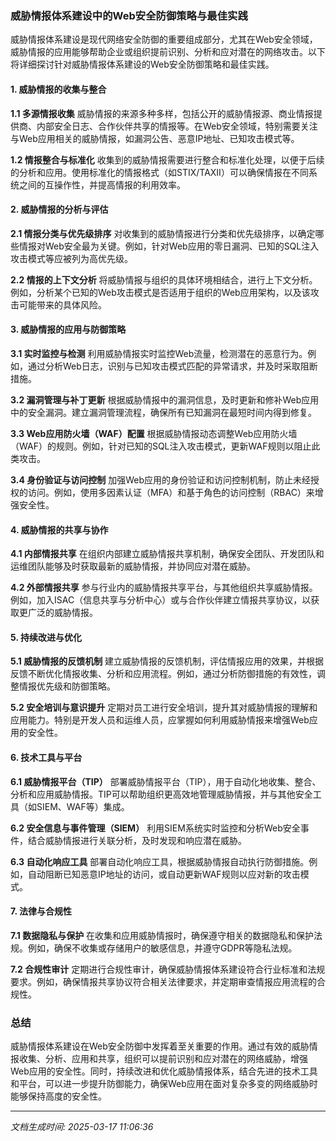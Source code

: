 ### 威胁情报体系建设中的Web安全防御策略与最佳实践

威胁情报体系建设是现代网络安全防御的重要组成部分，尤其在Web安全领域，威胁情报的应用能够帮助企业或组织提前识别、分析和应对潜在的网络攻击。以下将详细探讨针对威胁情报体系建设的Web安全防御策略和最佳实践。

#### 1. 威胁情报的收集与整合

**1.1 多源情报收集**
威胁情报的来源多种多样，包括公开的威胁情报源、商业情报提供商、内部安全日志、合作伙伴共享的情报等。在Web安全领域，特别需要关注与Web应用相关的威胁情报，如漏洞公告、恶意IP地址、已知攻击模式等。

**1.2 情报整合与标准化**
收集到的威胁情报需要进行整合和标准化处理，以便于后续的分析和应用。使用标准化的情报格式（如STIX/TAXII）可以确保情报在不同系统之间的互操作性，并提高情报的利用效率。

#### 2. 威胁情报的分析与评估

**2.1 情报分类与优先级排序**
对收集到的威胁情报进行分类和优先级排序，以确定哪些情报对Web安全最为关键。例如，针对Web应用的零日漏洞、已知的SQL注入攻击模式等应被列为高优先级。

**2.2 情报的上下文分析**
将威胁情报与组织的具体环境相结合，进行上下文分析。例如，分析某个已知的Web攻击模式是否适用于组织的Web应用架构，以及该攻击可能带来的具体风险。

#### 3. 威胁情报的应用与防御策略

**3.1 实时监控与检测**
利用威胁情报实时监控Web流量，检测潜在的恶意行为。例如，通过分析Web日志，识别与已知攻击模式匹配的异常请求，并及时采取阻断措施。

**3.2 漏洞管理与补丁更新**
根据威胁情报中的漏洞信息，及时更新和修补Web应用中的安全漏洞。建立漏洞管理流程，确保所有已知漏洞在最短时间内得到修复。

**3.3 Web应用防火墙（WAF）配置**
根据威胁情报动态调整Web应用防火墙（WAF）的规则。例如，针对已知的SQL注入攻击模式，更新WAF规则以阻止此类攻击。

**3.4 身份验证与访问控制**
加强Web应用的身份验证和访问控制机制，防止未经授权的访问。例如，使用多因素认证（MFA）和基于角色的访问控制（RBAC）来增强安全性。

#### 4. 威胁情报的共享与协作

**4.1 内部情报共享**
在组织内部建立威胁情报共享机制，确保安全团队、开发团队和运维团队能够及时获取最新的威胁情报，并协同应对潜在威胁。

**4.2 外部情报共享**
参与行业内的威胁情报共享平台，与其他组织共享威胁情报。例如，加入ISAC（信息共享与分析中心）或与合作伙伴建立情报共享协议，以获取更广泛的威胁情报。

#### 5. 持续改进与优化

**5.1 威胁情报的反馈机制**
建立威胁情报的反馈机制，评估情报应用的效果，并根据反馈不断优化情报收集、分析和应用流程。例如，通过分析防御措施的有效性，调整情报优先级和防御策略。

**5.2 安全培训与意识提升**
定期对员工进行安全培训，提升其对威胁情报的理解和应用能力。特别是开发人员和运维人员，应掌握如何利用威胁情报来增强Web应用的安全性。

#### 6. 技术工具与平台

**6.1 威胁情报平台（TIP）**
部署威胁情报平台（TIP），用于自动化地收集、整合、分析和应用威胁情报。TIP可以帮助组织更高效地管理威胁情报，并与其他安全工具（如SIEM、WAF等）集成。

**6.2 安全信息与事件管理（SIEM）**
利用SIEM系统实时监控和分析Web安全事件，结合威胁情报进行关联分析，及时发现和响应潜在威胁。

**6.3 自动化响应工具**
部署自动化响应工具，根据威胁情报自动执行防御措施。例如，自动阻断已知恶意IP地址的访问，或自动更新WAF规则以应对新的攻击模式。

#### 7. 法律与合规性

**7.1 数据隐私与保护**
在收集和应用威胁情报时，确保遵守相关的数据隐私和保护法规。例如，确保不收集或存储用户的敏感信息，并遵守GDPR等隐私法规。

**7.2 合规性审计**
定期进行合规性审计，确保威胁情报体系建设符合行业标准和法规要求。例如，确保情报共享协议符合相关法律要求，并定期审查情报应用流程的合规性。

### 总结

威胁情报体系建设在Web安全防御中发挥着至关重要的作用。通过有效的威胁情报收集、分析、应用和共享，组织可以提前识别和应对潜在的网络威胁，增强Web应用的安全性。同时，持续改进和优化威胁情报体系，结合先进的技术工具和平台，可以进一步提升防御能力，确保Web应用在面对复杂多变的网络威胁时能够保持高度的安全性。

---

*文档生成时间: 2025-03-17 11:06:36*

